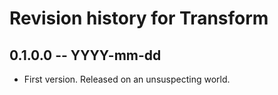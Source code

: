 # Revision history for Transform

## 0.1.0.0  -- YYYY-mm-dd

* First version. Released on an unsuspecting world.
